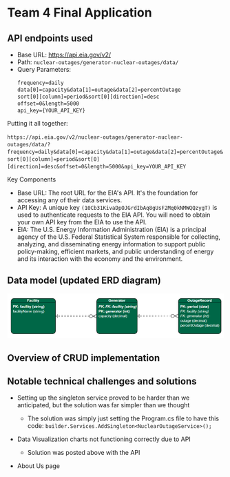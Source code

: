 # Team 4 Final Application

## API endpoints used
- Base URL: https://api.eia.gov/v2/ 
- Path: `nuclear-outages/generator-nuclear-outages/data/`
- Query Parameters:
    ```
    frequency=daily
    data[0]=capacity&data[1]=outage&data[2]=percentOutage
    sort[0][column]=period&sort[0][direction]=desc
    offset=0&length=5000
    api_key={YOUR_API_KEY}
    ```

Putting it all together:

`https://api.eia.gov/v2/nuclear-outages/generator-nuclear-outages/data/?frequency=daily&data[0]=capacity&data[1]=outage&data[2]=percentOutage&sort[0][column]=period&sort[0][direction]=desc&offset=0&length=5000&api_key=YOUR_API_KEY`

Key Components
- Base URL: The root URL for the EIA's API.  It's the foundation for accessing any of their data services.   
- API Key: A unique key `(10Cb31KivaDpOJGrdIbAq8gUsF2Mq0kNMWQQzygT)` is used to authenticate requests to the EIA API. You will need to obtain your own API key from the EIA to use the API.   
- EIA: The U.S. Energy Information Administration (EIA) is a principal agency of the U.S. Federal Statistical System responsible for collecting, analyzing, and disseminating energy information to support public policy-making, efficient markets, and public understanding of energy and its interaction with the economy and the environment.

## Data model (updated ERD diagram)
![Updated ERD for Group 4 Project](https://raw.githubusercontent.com/m-bermudez/ISM6225-Dynamic-Web-App-Final-Project/refs/heads/main/OutagesERD.png)
## Overview of CRUD implementation

## Notable technical challenges and solutions
- Setting up the singleton service proved to be harder than we anticipated, but the solution was far simpler than we thought
    - The solution was simply just setting the Program.cs file to have this code: `builder.Services.AddSingleton<NuclearOutageService>();`

- Data Visualization charts not functioning correctly due to API
    - Solution was posted above with the API

- About Us page